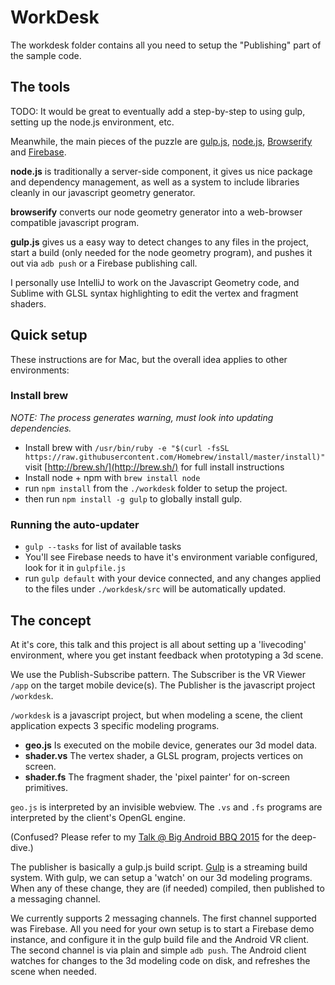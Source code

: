 # WorkDesk

The workdesk folder contains all you need to setup the "Publishing" part of the sample code.

## The tools

TODO: It would be great to eventually add a step-by-step to using gulp, setting up the node.js environment, etc. 

Meanwhile, the main pieces of the puzzle are [gulp.js](http://gulpjs.com/), [node.js](https://nodejs.org/en/), [Browserify](http://browserify.org/) and [Firebase](https://www.firebase.com/).

**node.js** is traditionally a server-side component, it gives us nice package and dependency management, as well as a system to include libraries cleanly in our javascript geometry generator. 

**browserify** converts our node geometry generator into a web-browser compatible javascript program.

**gulp.js** gives us a easy way to detect changes to any files in the project, start a build (only needed for the node geometry program), and pushes it out via `adb push` or a Firebase publishing call.

I personally use IntelliJ to work on the Javascript Geometry code, and Sublime with GLSL syntax highlighting to edit the vertex and fragment shaders.

## Quick setup

These instructions are for Mac, but the overall idea applies to other environments:

### Install brew 
_NOTE: The process generates warning, must look into updating dependencies._

- Install brew with `/usr/bin/ruby -e "$(curl -fsSL https://raw.githubusercontent.com/Homebrew/install/master/install)"` 
visit [http://brew.sh/](http://brew.sh/) for full install instructions
- Install node + npm with `brew install node`
- run `npm install` from the `./workdesk` folder to setup the project.
- then run `npm install -g gulp` to globally install gulp.

### Running the auto-updater

- `gulp --tasks` for list of available tasks
- You'll see Firebase needs to have it's environment variable configured, look for it in `gulpfile.js`
- run `gulp default` with your device connected, and any changes applied to the files under `./workdesk/src` will be automatically updated.

## The concept

At it's core, this talk and this project is all about setting up a 'livecoding' environment, where you get instant feedback when prototyping a 3d scene. 

We use the Publish-Subscribe pattern. The Subscriber is the VR Viewer `/app` on the target mobile device(s). The Publisher is the javascript project `/workdesk`. 

`/workdesk` is a javascript project, but when modeling a scene, the client application expects 3 specific modeling programs. 

- **geo.js** Is executed on the mobile device, generates our 3d model data.
- **shader.vs** The vertex shader, a GLSL program, projects vertices on screen.
- **shader.fs** The fragment shader, the 'pixel painter' for on-screen primitives. 

`geo.js` is interpreted by an invisible webview. The `.vs` and `.fs` programs are interpreted by the client's OpenGL engine.

(Confused? Please refer to my [Talk @ Big Android BBQ 2015](https://youtu.be/bi4YTryqY-Q?list=PLWz5rJ2EKKc_HyE1QX9heAgTPdAMqc50z) for the deep-dive.)

The publisher is basically a gulp.js build script. [Gulp](http://gulpjs.com/) is a streaming build system. With gulp, we can setup a 'watch' on our 3d modeling programs. When any of these change, they are (if needed) compiled, then published to a messaging channel.

We currently supports 2 messaging channels. The first channel supported was Firebase. All you need for your own setup is to start a Firebase demo instance, and configure it in the gulp build file and the Android VR client. The second channel is via plain and simple `adb push`. The Android client watches for changes to the 3d modeling code on disk, and refreshes the scene when needed.

